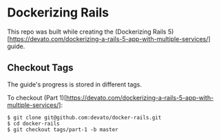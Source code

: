 # Dockerizing Rails

This repo was built while creating the (Dockerizing Rails 5)[https://devato.com/dockerizing-a-rails-5-app-with-multiple-services/] guide.


## Checkout Tags

The guide's progress is stored in different tags.

To checkout (Part 1)[https://devato.com/dockerizing-a-rails-5-app-with-multiple-services/]:

```
$ git clone git@github.com:devato/docker-rails.git
$ cd docker-rails
$ git checkout tags/part-1 -b master
```
